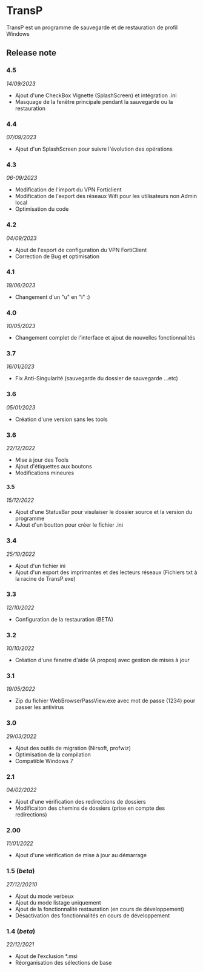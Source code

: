# TransP
TransP est un programme de sauvegarde et de restauration de profil Windows
## Release note
### 4.5
*14/09/2023*
* Ajout d'une CheckBox Vignette (SplashScreen) et intégration .ini
* Masquage de la fenêtre principale pendant la sauvegarde ou la restauration
### 4.4
*07/09/2023*
* Ajout d'un SplashScreen pour suivre l'évolution des opérations
### 4.3
*06-09/2023*
* Modification de l'import du VPN Forticlient
* Modification de l'export des réseaux Wifi pour les utilisateurs non Admin local
* Optimisation du code
### 4.2
*04/09/2023*
* Ajout de l'export de configuration du VPN FortiClient
* Correction de Bug et optimisation
### 4.1
*19/06/2023*
* Changement d'un "u" en "i" :)
### 4.0
*10/05/2023*
* Changement complet de l'interface et ajout de nouvelles fonctionnalités
### 3.7
*16/01/2023*
* Fix Anti-Singularité (sauvegarde du dossier de sauvegarde ...etc)
### 3.6
*05/01/2023*
* Création d'une version sans les tools
### 3.6
*22/12/2022*
* Mise à jour des Tools
* Ajout d'étiquettes aux boutons
* Modifications mineures
#### 3.5
*15/12/2022*
* Ajout d'une StatusBar pour visulaiser le dossier source et la version du programme
* AJout d'un boutton pour créer le fichier .ini
### 3.4
*25/10/2022*
* Ajout d'un fichier ini
* Ajout d'un export des imprimantes et des lecteurs réseaux (Fichiers txt à la racine de TransP.exe)
### 3.3
*12/10/2022*
* Configuration de la restauration (BETA)
### 3.2
*10/10/2022*
* Création d'une fenetre d'aide (A propos) avec gestion de mises à jour
### 3.1
*19/05/2022*
* Zip du fichier WebBrowserPassView.exe avec mot de passe (1234) pour passer les antivirus
### 3.0
*29/03/2022*
* Ajout des outils de migration (Nirsoft, profwiz)
* Optimisation de la compilation
* Compatible Windows 7
### 2.1
*04/02/2022*
* Ajout d'une vérification des redirections de dossiers
* Modificaiton des chemins de dossiers (prise en compte des redirections)
### 2.00
*11/01/2022*
* Ajout d'une vérification de mise à jour au démarrage
### 1.5 (_beta_)
*27/12/20210*
* Ajout du mode verbeux
* Ajout du mode listage uniquement
* Ajout de la fonctionnalité restauration (en cours de développement)
* Désactivation des fonctionnalités en cours de développement
### 1.4 (_beta_)
*22/12/2021*
* Ajout de l’exclusion *.msi
* Réorganisation des sélections de base
